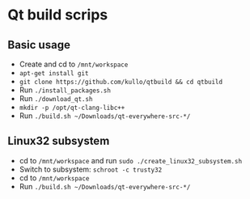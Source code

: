 Qt build scrips
===============

## Basic usage

 * Create and cd to `/mnt/workspace`
 * `apt-get install git`
 * `git clone https://github.com/kullo/qtbuild && cd qtbuild`
 * Run `./install_packages.sh`
 * Run `./download_qt.sh`
 * `mkdir -p /opt/qt-clang-libc++`
 * Run `./build.sh ~/Downloads/qt-everywhere-src-*/`

## Linux32 subsystem

 * cd to `/mnt/workspace` and run `sudo ./create_linux32_subsystem.sh`
 * Switch to subsystem: `schroot -c trusty32`
 * cd to `/mnt/workspace`
 * Run `./build.sh ~/Downloads/qt-everywhere-src-*/`
